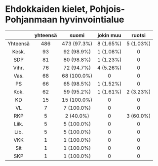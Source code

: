 # Ehdokkaiden kielet, Pohjois-Pohjanmaan hyvinvointialue

| |yhteensä|suomi|jokin muu|ruotsi|
|:---:|:---:|:---:|:---:|:---:|
|Yhteensä|486|473 (97.3%)|8 (1.65%)|5 (1.03%)|
|Kesk.|93|92 (98.9%)|1 (1.08%)|0|
|SDP|81|80 (98.8%)|1 (1.23%)|0|
|Vihr.|76|72 (94.7%)|4 (5.26%)|0|
|Vas.|68|68 (100.0%)|0|0|
|PS|66|65 (98.5%)|1 (1.52%)|0|
|Kok.|62|59 (95.2%)|1 (1.61%)|2 (3.23%)|
|KD|15|15 (100.0%)|0|0|
|VL|7|7 (100.0%)|0|0|
|RKP|5|2 (40.0%)|0|3 (60.0%)|
|Liik.|5|5 (100.0%)|0|0|
|Lib.|5|5 (100.0%)|0|0|
|VKK|1|1 (100.0%)|0|0|
|Sit|1|1 (100.0%)|0|0|
|SKP|1|1 (100.0%)|0|0|

